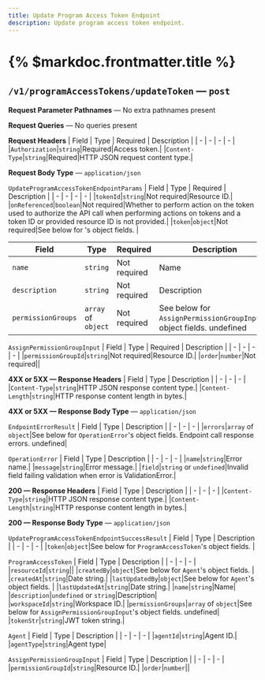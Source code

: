 ```yaml
---
title: Update Program Access Token Endpoint
description: Update program access token endpoint.
---
```


# {% $markdoc.frontmatter.title %}
## `/v1/programAccessTokens/updateToken` — `post`
**Request Parameter Pathnames** — No extra pathnames present

**Request Queries** — No queries present

**Request Headers**
| Field | Type | Required | Description |
| - | - | - | - |
|`Authorization`|`string`|Required|Access token.|
|`Content-Type`|`string`|Required|HTTP JSON request content type.|

**Request Body Type** — `application/json`

`UpdateProgramAccessTokenEndpointParams`
| Field | Type | Required | Description |
| - | - | - | - |
|`tokenId`|`string`|Not required|Resource ID.|
|`onReferenced`|`boolean`|Not required|Whether to perform action on the token used to authorize the API call when performing actions on tokens and a token ID or provided resource ID is not provided.|
|`token`|`object`|Not required|See below for 's object fields. |

| Field | Type | Required | Description |
| - | - | - | - |
|`name`|`string`|Not required|Name|
|`description`|`string`|Not required|Description|
|`permissionGroups`|`array` of `object`|Not required|See below for `AssignPermissionGroupInput`'s object fields.  undefined|

`AssignPermissionGroupInput`
| Field | Type | Required | Description |
| - | - | - | - |
|`permissionGroupId`|`string`|Not required|Resource ID.|
|`order`|`number`|Not required||

**4XX or 5XX  —  Response Headers**
| Field | Type | Description |
| - | - | - |
|`Content-Type`|`string`|HTTP JSON response content type.|
|`Content-Length`|`string`|HTTP response content length in bytes.|

**4XX or 5XX  —  Response Body Type** — `application/json`

`EndpointErrorResult`
| Field | Type | Description |
| - | - | - |
|`errors`|`array` of `object`|See below for `OperationError`'s object fields. Endpoint call response errors. undefined|

`OperationError`
| Field | Type | Description |
| - | - | - |
|`name`|`string`|Error name.|
|`message`|`string`|Error message.|
|`field`|`string` or `undefined`|Invalid field failing validation when error is ValidationError.|

**200  —  Response Headers**
| Field | Type | Description |
| - | - | - |
|`Content-Type`|`string`|HTTP JSON response content type.|
|`Content-Length`|`string`|HTTP response content length in bytes.|

**200  —  Response Body Type** — `application/json`

`UpdateProgramAccessTokenEndpointSuccessResult`
| Field | Type | Description |
| - | - | - |
|`token`|`object`|See below for `ProgramAccessToken`'s object fields. |

`ProgramAccessToken`
| Field | Type | Description |
| - | - | - |
|`resourceId`|`string`||
|`createdBy`|`object`|See below for `Agent`'s object fields. |
|`createdAt`|`string`|Date string.|
|`lastUpdatedBy`|`object`|See below for `Agent`'s object fields. |
|`lastUpdatedAt`|`string`|Date string.|
|`name`|`string`|Name|
|`description`|`undefined` or `string`|Description|
|`workspaceId`|`string`|Workspace ID.|
|`permissionGroups`|`array` of `object`|See below for `AssignPermissionGroupInput`'s object fields.  undefined|
|`tokenStr`|`string`|JWT token string.|

`Agent`
| Field | Type | Description |
| - | - | - |
|`agentId`|`string`|Agent ID.|
|`agentType`|`string`|Agent type|

`AssignPermissionGroupInput`
| Field | Type | Description |
| - | - | - |
|`permissionGroupId`|`string`|Resource ID.|
|`order`|`number`||


